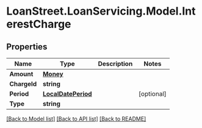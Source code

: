 # LoanStreet.LoanServicing.Model.InterestCharge
## Properties

Name | Type | Description | Notes
------------ | ------------- | ------------- | -------------
**Amount** | [**Money**](Money.md) |  | 
**ChargeId** | **string** |  | 
**Period** | [**LocalDatePeriod**](LocalDatePeriod.md) |  | [optional] 
**Type** | **string** |  | 

[[Back to Model list]](../README.md#documentation-for-models) [[Back to API list]](../README.md#documentation-for-api-endpoints) [[Back to README]](../README.md)

